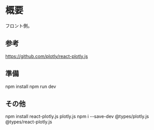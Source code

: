 # 概要

フロント側。

## 参考

https://github.com/plotly/react-plotly.js


## 準備

npm install
npm run dev


## その他

npm install react-plotly.js plotly.js
npm i --save-dev @types/plotly.js @types/react-plotly.js

